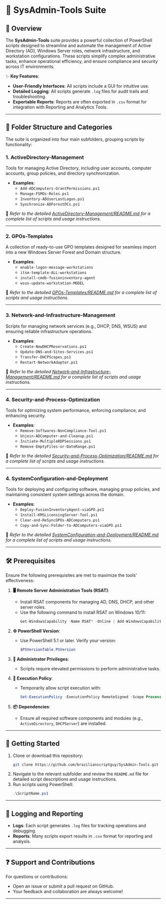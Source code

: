 # 🔧 SysAdmin-Tools Suite

## 📄 Overview

The **SysAdmin-Tools** suite provides a powerful collection of PowerShell scripts designed to streamline and automate the management of Active Directory (AD), Windows Server roles, network infrastructure, and workstation configurations. These scripts simplify complex administrative tasks, enhance operational efficiency, and ensure compliance and security across IT environments.

✨ **Key Features**:
- **User-Friendly Interfaces**: All scripts include a GUI for intuitive use.
- **Detailed Logging**: All scripts generate `.log` files for audit trails and troubleshooting.
- **Exportable Reports**: Reports are often exported in `.csv` format for integration with Reporting and Analytics Tools.

---

## 📂 Folder Structure and Categories

The suite is organized into four main subfolders, grouping scripts by functionality:

### 1. **ActiveDirectory-Management**
   Tools for managing Active Directory, including user accounts, computer accounts, group policies, and directory synchronization.

   - **Examples**:
     - `Add-ADComputers-GrantPermissions.ps1`
     - `Manage-FSMOs-Roles.ps1`
     - `Inventory-ADUserLastLogon.ps1`
     - `Synchronize-ADForestDCs.ps1`

   📄 *Refer to the detailed [ActiveDirectory-Management/README.md](ActiveDirectory-Management/README.md) for a complete list of scripts and usage instructions.*

---

### 2. **GPOs-Templates**
   A collection of ready-to-use GPO templates designed for seamless import into a new Windows Server Forest and Domain structure.
   
   - **Examples**:
     - `enable-logon-message-workstations`
     - `itsm-template-ALL-workstations`
     - `install-cmdb-fusioninventory-agent`
     - `wsus-update-workstation-MODEL`

   📄 *Refer to the detailed [GPOs-Templates/README.md](GPOs-Templates/README.md) for a complete list of scripts and usage instructions.*

---

### 3. **Network-and-Infrastructure-Management**
   Scripts for managing network services (e.g., DHCP, DNS, WSUS) and ensuring reliable infrastructure operations.

   - **Examples**:
     - `Create-NewDHCPReservations.ps1`
     - `Update-DNS-and-Sites-Services.ps1`
     - `Transfer-DHCPScopes.ps1`
     - `Restart-NetworkAdapter.ps1`

   📄 *Refer to the detailed [Network-and-Infrastructure-Management/README.md](Network-and-Infrastructure-Management/README.md) for a complete list of scripts and usage instructions.*

---

### 4. **Security-and-Process-Optimization**
   Tools for optimizing system performance, enforcing compliance, and enhancing security.

   - **Examples**:
     - `Remove-Softwares-NonCompliance-Tool.ps1`
     - `Unjoin-ADComputer-and-Cleanup.ps1`
     - `Initiate-MultipleRDPSessions.ps1`
     - `Remove-EmptyFiles-or-DateRange.ps1`

   📄 *Refer to the detailed [Security-and-Process-Optimization/README.md](Security-and-Process-Optimization/README.md) for a complete list of scripts and usage instructions.*

---

### 4. **SystemConfiguration-and-Deployment**
   Tools for deploying and configuring software, managing group policies, and maintaining consistent system settings across the domain.

   - **Examples**:
     - `Deploy-FusionInventoryAgent-viaGPO.ps1`
     - `Install-KMSLicensingServer-Tool.ps1`
     - `Clear-and-ReSyncGPOs-ADComputers.ps1`
     - `Copy-and-Sync-Folder-to-ADComputers-viaGPO.ps1`

   📄 *Refer to the detailed [SystemConfiguration-and-Deployment/README.md](SystemConfiguration-and-Deployment/README.md) for a complete list of scripts and usage instructions.*

---

## 🛠️ Prerequisites

Ensure the following prerequisites are met to maximize the tools' effectiveness:

1. **🖥️ Remote Server Administration Tools (RSAT)**:
   - Install RSAT components for managing AD, DNS, DHCP, and other server roles.
   - Use the following command to install RSAT on Windows 10/11:
     ```powershell
     Get-WindowsCapability -Name RSAT* -Online | Add-WindowsCapability -Online
     ```

2. **⚙️ PowerShell Version**:
   - Use PowerShell 5.1 or later. Verify your version:
     ```powershell
     $PSVersionTable.PSVersion
     ```

3. **🔑 Administrator Privileges**:
   - Scripts require elevated permissions to perform administrative tasks.

4. **🔧 Execution Policy**:
   - Temporarily allow script execution with:
     ```powershell
     Set-ExecutionPolicy -ExecutionPolicy RemoteSigned -Scope Process
     ```

5. **📦 Dependencies**:
   - Ensure all required software components and modules (e.g., `ActiveDirectory`, `DHCPServer`) are installed.

---

## 🚀 Getting Started

1. Clone or download this repository:
   ```bash
   git clone https://github.com/brazilianscriptguy/SysAdmin-Tools.git
   ```
2. Navigate to the relevant subfolder and review the `README.md` file for detailed script descriptions and usage instructions.
3. Run scripts using PowerShell:
   ```powershell
   .\ScriptName.ps1
   ```

---

## 📝 Logging and Reporting

- **Logs**: Each script generates `.log` files for tracking operations and debugging.
- **Reports**: Many scripts export results in `.csv` format for reporting and analysis.

---

## ❓ Support and Contributions

For questions or contributions:
- Open an issue or submit a pull request on GitHub.
- Your feedback and collaboration are always welcome!

---
